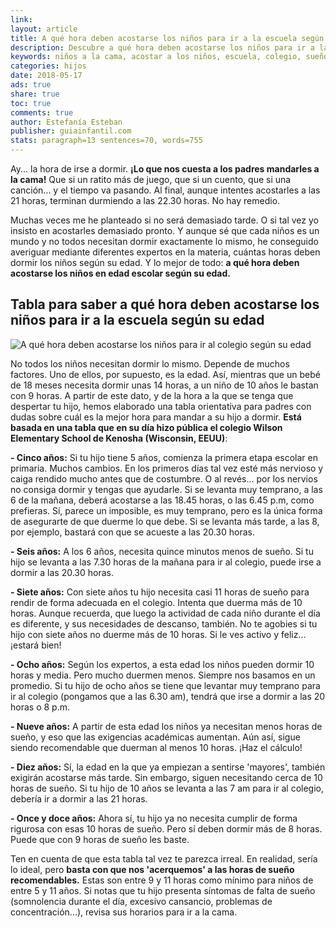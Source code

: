 ```yaml
---
link: 
layout: article
title: A qué hora deben acostarse los niños para ir a la escuela según su edad
description: Descubre a qué hora deben acostarse los niños para ir a la escuela según su edad, y así sabrás a qué hora debe acostarse tu hijo para rendir de forma correcta en el colegio. Cuál es la mejor hora para que los niños se vayan a la cama para estar descansados al día siguiente. El sueño es fundamental para el buen desarrollo de los niños.
keywords: niños a la cama, acostar a los niños, escuela, colegio, sueño de los niños, sueño, problemas para dormir, hora para acostarse, tabla de sueño, cuánto debe dormir
categories: hijos
date: 2018-05-17
ads: true
share: true
toc: true
comments: true
author: Estefanía Esteban
publisher: guiainfantil.com
stats: paragraph=13 sentences=70, words=755
---
```

Ay... la hora de irse a dormir. **¡Lo que nos cuesta a los padres mandarles a la cama!** Que si un ratito más de juego, que si un cuento, que si una canción... y el tiempo va pasando. Al final, aunque intentes acostarles a las 21 horas, terminan durmiendo a las 22.30 horas. No hay remedio.

Muchas veces me he planteado si no será demasiado tarde. O si tal vez yo insisto en acostarles demasiado pronto. Y aunque sé que cada niños es un mundo y no todos necesitan dormir exactamente lo mismo, he conseguido averiguar mediante diferentes expertos en la materia, cuántas horas deben dormir los niños según su edad. Y lo mejor de todo: **a qué hora deben acostarse los niños en edad escolar según su edad.**

## Tabla para saber a qué hora deben acostarse los niños para ir a la escuela según su edad

![](http://familiasana.info/images/hijos/tablaacostarse.png "A qué hora deben acostarse los niños para ir al colegio según su edad")

No todos los niños necesitan dormir lo mismo. Depende de muchos factores. Uno de ellos, por supuesto, es la edad. Así, mientras que un bebé de 18 meses necesita dormir unas 14 horas, a un niño de 10 años le bastan con 9 horas. A partir de este dato, y de la hora a la que se tenga que despertar tu hijo, hemos elaborado una tabla orientativa para padres con dudas sobre cuál es la mejor hora para mandar a su hijo a dormir. **Está basada en una tabla que en su día hizo pública el colegio Wilson Elementary School de Kenosha (Wisconsin, EEUU)**:

**- Cinco años:** Si tu hijo tiene 5 años, comienza la primera etapa escolar en primaria. Muchos cambios. En los primeros días tal vez esté más nervioso y caiga rendido mucho antes que de costumbre. O al revés... por los nervios no consiga dormir y tengas que ayudarle. Si se levanta muy temprano, a las 6 de la mañana, deberá acostarse a las 18.45 horas, o las 6.45 p.m, como prefieras. Sí, parece un imposible, es muy temprano, pero es la única forma de asegurarte de que duerme lo que debe. Si se levanta más tarde, a las 8, por ejemplo, bastará con que se acueste a las 20.30 horas.

**- Seis años:** A los 6 años, necesita quince minutos menos de sueño. Si tu hijo se levanta a las 7.30 horas de la mañana para ir al colegio, puede irse a dormir a las 20.30 horas.

**- Siete años:** Con siete años tu hijo necesita casi 11 horas de sueño para rendir de forma adecuada en el colegio. Intenta que duerma más de 10 horas. Aunque recuerda, que luego la actividad de cada niño durante el día es diferente, y sus necesidades de descanso, también. No te agobies si tu hijo con siete años no duerme más de 10 horas. Si le ves activo y feliz... ¡estará bien!

**- Ocho años:** Según los expertos, a esta edad los niños pueden dormir 10 horas y media. Pero mucho duermen menos. Siempre nos basamos en un promedio. Si tu hijo de ocho años se tiene que levantar muy temprano para ir al colegio (pongamos que a las 6.30 am), tendrá que irse a dormir a las 20 horas o 8 p.m.

**- Nueve años:** A partir de esta edad los niños ya necesitan menos horas de sueño, y eso que las exigencias académicas aumentan. Aún así, sigue siendo recomendable que duerman al menos 10 horas. ¡Haz el cálculo!

**- Diez años:** Sí, la edad en la que ya empiezan a sentirse 'mayores', también exigirán acostarse más tarde. Sin embargo, siguen necesitando cerca de 10 horas de sueño. Si tu hijo de 10 años se levanta a las 7 am para ir al colegio, debería ir a dormir a las 21 horas.

**- Once y doce años:** Ahora sí, tu hijo ya no necesita cumplir de forma rigurosa con esas 10 horas de sueño. Pero sí deben dormir más de 8 horas. Puede que con 9 horas de sueño les baste.

Ten en cuenta de que esta tabla tal vez te parezca irreal. En realidad, sería lo ideal, pero **basta con que nos 'acerquemos' a las horas de sueño recomendables.** Estas son entre 9 y 11 horas como mínimo para niños de entre 5 y 11 años. Si notas que tu hijo presenta síntomas de falta de sueño (somnolencia durante el día, excesivo cansancio, problemas de concentración...), revisa sus horarios para ir a la cama.
